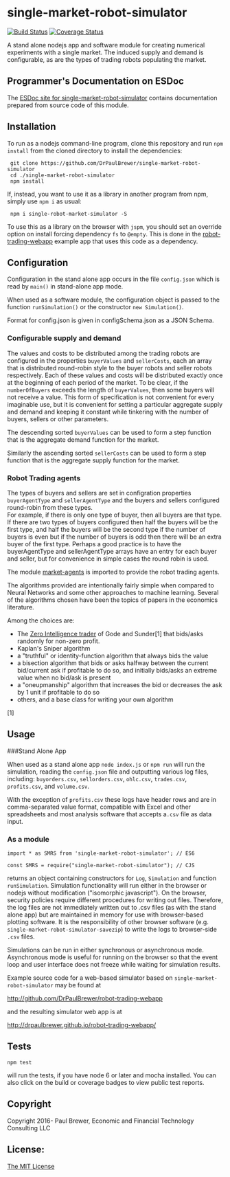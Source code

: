 single-market-robot-simulator
========
[![Build Status](https://travis-ci.org/DrPaulBrewer/single-market-robot-simulator.svg?branch=master)](https://travis-ci.org/DrPaulBrewer/single-market-robot-simulator)
[![Coverage Status](https://coveralls.io/repos/github/DrPaulBrewer/single-market-robot-simulator/badge.svg?branch=master)](https://coveralls.io/github/DrPaulBrewer/single-market-robot-simulator?branch=master)


A stand alone nodejs app and software module for creating numerical experiments with a single market.
The induced supply and demand is configurable, as are the types of trading robots populating the market.

## Programmer's Documentation on ESDoc

The [ESDoc site for single-market-robot-simulator](https://doc.esdoc.org/github.com/DrPaulBrewer/single-market-robot-simulator/) contains documentation prepared from source code of this module.

## Installation

To run as a nodejs command-line program, clone this repository and run `npm install` from the cloned
directory to install the dependencies:

     git clone https://github.com/DrPaulBrewer/single-market-robot-simulator
     cd ./single-market-robot-simulator
     npm install     

If, instead, you want to use it as a library in another program from npm, simply use `npm i` as usual:

     npm i single-robot-market-simulator -S

To use this as a library on the browser with `jspm`, you should set an override option on install forcing dependency `fs` to `@empty`. 
This is done in the [robot-trading-webapp](http://github.com/DrPaulBrewer/robot-trading-webapp) example app that uses this code as a dependency.
    
## Configuration

Configuration in the stand alone app occurs in the file `config.json` which is read by `main()` in stand-alone app mode.

When used as a software module, the configuration object is passed to the function `runSimulation()` or the constructor `new Simulation()`.
    
Format for config.json is given in configSchema.json as a JSON Schema.

### Configurable supply and demand

The values and costs to be distributed among the trading robots are 
configured in the properties `buyerValues` and `sellerCosts`, each an array that is distributed round-robin style to
the buyer robots and seller robots respectively.  Each of these values and costs will be distributed exactly once at the
beginning of each period of the market. To be clear, if the `numberOfBuyers` exceeds the length of `buyerValues`, then some
buyers will not receive a value. This form of specification is not convenient for every imaginable use, but it is 
convenient for setting a particular aggregate supply and demand and keeping it constant while tinkering with the number
of buyers, sellers or other parameters.

The descending sorted `buyerValues` can be used to form a step function that is the aggregate demand function for the market.

Similarly the ascending sorted `sellerCosts` can be used to form a step function that is the aggregate supply function for the market. 

### Robot Trading agents

The types of buyers and sellers are set in configration properties `buyerAgentType` and `sellerAgentType` and the buyers and sellers configured round-robin from these types.  
For example, if there is only one type of buyer, then all buyers are that type.  If there are two types of buyers configured
then half the buyers will be the first type, and half the buyers will be the second type if the number of buyers is even but
if the number of buyers is odd then there will be an extra buyer of the first type. Perhaps a good practice is to have
the buyerAgentType and sellerAgentType arrays have an entry for each buyer and seller, but for convenience in simple
cases the round robin is used.  

The module [market-agents](https://github.com/DrPaulBrewer/market-agents) is imported to provide the robot trading agents.  

The algorithms provided are intentionally fairly simple when compared to Neural Networks and some other approaches
to machine learning. Several of the algorithms chosen have been the topics of papers in the economics literature.

Among the choices are:

* The [Zero Intelligence trader](https://en.wikipedia.org/wiki/Zero-intelligence_trader) of Gode and Sunder[1] that bids/asks randomly for non-zero profit.
* Kaplan's Sniper algorithm
* a "truthful" or identity-function algorithm that always bids the value
* a bisection algorithm that bids or asks halfway between the current bid/current ask if profitable to do so, and initially bids/asks an extreme value when no bid/ask is present
* a "oneupmanship" algorithm that increases the bid or decreases the ask by 1 unit if profitable to do so
* others, and a base class for writing your own algorithm

[1] 

## Usage 

###Stand Alone App

When used as a stand alone app `node index.js` or `npm run` will run the simulation, reading the `config.json` file and
outputting various log files, including: `buyorders.csv`, `sellorders.csv`, `ohlc.csv`, `trades.csv`, `profits.csv`, and `volume.csv`. 

With the exception of `profits.csv` these logs have header rows and are in comma-separated value format, compatible with
Excel and other spreadsheets and most analysis software that accepts  a`.csv` file as data input.

### As a module
    
    import * as SMRS from 'single-market-robot-simulator'; // ES6

    const SMRS = require("single-market-robot-simulator"); // CJS

returns an object containing constructors for `Log`, `Simulation` and function `runSimulation`.  Simulation functionality
will run either in the browser or nodejs without modification ("isomorphic javascript").  On the browser, security policies
require different procedures for writing out files.  Therefore, the log files are not immediately written out to .csv files
(as with the stand alone app) but are maintained in memory for use with browser-based plotting software.  It is the 
responsibility of other browser software (e.g. `single-market-robot-simulator-savezip`) to write the logs to browser-side
`.csv` files.    

Simulations can be run in either synchronous or asynchronous mode.  Asynchronous mode is useful for running on the browser
so that the event loop and user interface does not freeze while waiting for simulation results.

Example source code for a web-based simulator based on `single-market-robot-simulator` may be found at

http://github.com/DrPaulBrewer/robot-trading-webapp

and the resulting simulator web app is at

http://drpaulbrewer.github.io/robot-trading-webapp/

## Tests

    npm test
    
will run the tests, if you have node 6 or later and mocha installed.  You can also click on the build or coverage badges to view public test reports.

## Copyright 

Copyright 2016- Paul Brewer, Economic and Financial Technology Consulting LLC

## License: 

[The MIT License](./LICENSE.md)



